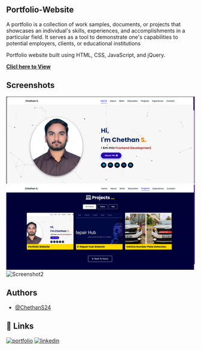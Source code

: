 
## Portfolio-Website

A portfolio is a collection of work samples, documents, or projects that showcases an individual's skills, experiences, and accomplishments in a particular field. It serves as a tool to demonstrate one's capabilities to potential employers, clients, or educational institutions

Portfolio website built using HTML, CSS, JavaScript, and jQuery.

<a href="https://chethansportfolio1.netlify.app" target="_blank">**Clicl here to View** </a>

## Screenshots

![Screenshot](https://github.com/ChethanS24/portfolio1/blob/main/assets/images/projects/portfolio1.jpg)
![Screenshot1](https://github.com/ChethanS24/portfolio1/blob/main/assets/images/screenshoot.jpg)
![Screenshot2](https://github.com/ChethanS24/portfolio1/blob/main/assets/images/screenshoot1.jpg)

## Authors

- [@ChethanS24](https://www.github.com/ChethanS24)

## 🔗 Links
[![portfolio](https://img.shields.io/badge/my_portfolio-000?style=for-the-badge&logo=ko-fi&logoColor=white)](https://github.com/ChethanS24/portfolio1/)
[![linkedin](https://img.shields.io/badge/linkedin-0A66C2?style=for-the-badge&logo=linkedin&logoColor=white)](https://www.linkedin.com/chethan-yes/)

